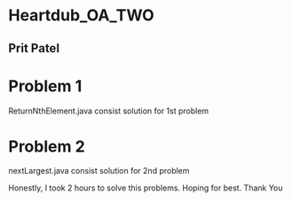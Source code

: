 # Heartdub_OA_TWO
## Prit Patel
# Problem 1
ReturnNthElement.java consist solution for 1st problem

# Problem 2
nextLargest.java consist solution for 2nd problem

Honestly, I took 2 hours to solve this problems. Hoping for best. Thank You
